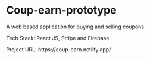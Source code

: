 # Coup-earn-prototype  
<p>A web based application for buying and selling coupons</p>
<p>Tech Stack: React JS, Stripe and Firebase</p>
<p>Project URL: https://coup-earn.netlify.app/</p>
